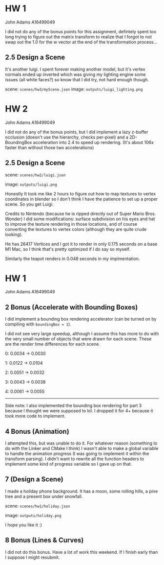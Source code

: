 # HW 1
John Adams A16499049

I did not do any of the bonus points for this assignment, defintely spent too long trying to figure out the matrix transform to realize that I forgot to not swap out the 1.0 for the w vector at the end of the transformation process...

## 2.5 Design a Scene

It's another luigi. I spent forever making another model, but it's vertex normals ended up inverted which was giving my lighting engine some issues (all white faces?) so know that I did try, not hard enough though.

scene: `scenes/hw3/myScene.json`
image: `outputs/luigi_lighting.png`

# HW 2
John Adams A16499049

I did not do any of the bonus points, but I did implement a lazy z-buffer occlusion (doesn't use the hierarchy, checks per-pixel) and a 2D-BoundingBox acceleration into 2.4 to speed up rendering. (It's about 106x faster than without those two accelerations)

## 2.5 Design a Scene

scene: `scenes/hw2/luigi.json`

image: `outputs/luigi.png`

Honestly It took me like 2 hours to figure out how to map textures to vertex coordinates in blender so I don't think I have the patience to set up a proper scene. So you get Luigi.

Credits to Nintendo (because he is ripped directly out of Super Mario Bros. Wonder) I did some modifications: surface subdivision on his eyes and hat to improve the texture rendering in those locations, and of course converting the textures to vertex colors (although they are quite crude looking).

He has 26417 Vertices and I got it to render in only 0.175 seconds on a base M1 Mac, so I think that's pretty optimized if I do say so myself.

Similarly the teapot renders in 0.048 seconds in my implmentation.


# HW 1
John Adams A16499049


## 2 Bonus (Accelerate with Bounding Boxes)
I did implement a bounding box rendering accelerator
(can be turned on by compiling with `boundingBox = 1`).

I did not see very large speedup, although I assume this has more to do with the very small number of objects that were drawn for each scene. These are the render time differences for each scene.

0: 0.0034 -> 0.0030

1: 0.0122 -> 0.0104

2: 0.0051 -> 0.0032

3: 0.0043 -> 0.0038

4: 0.0061 -> 0.0055

---

Side note: I also implemented the bounding box rendering for part 3 because I thought we were supposed to lol. I dropped it for 4+ because it took more code to implement.

## 4 Bonus (Animation)
I attempted this, but was unable to do it. For whatever reason (something to do with the Linker and CMake I think) I wasn't able to make a global variable to handle the animation progress (I was going to implement it within the transform parsing). I didn't want to rewrite all the function headers to implement some kind of progress variable so I gave up on that.


## 7 (Design a Scene)
I made a holiday phone background. It has a moon, some rolling hills, a pine tree and a present box under snowfall.

scene: `scenes/hw1/holiday.json`

image: `outputs/holiday.png`

I hope you like it :)


## 8 Bonus (Lines & Curves)
I did not do this bonus. Have a lot of work this weekend. If I finish early than I suppose I might resubmit.
